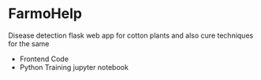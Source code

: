 # FarmoHelp
Disease detection flask web app for cotton plants and also cure techniques for the same 
- Frontend Code
- Python Training jupyter notebook
